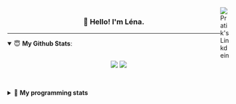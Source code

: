 <!--
<a href="https://twitter.com" target="_blank" rel="nofollow">
 <img align="right" alt="Pratik's Twitter" width="22px" src="https://cdn.jsdelivr.net/npm/simple-icons@v3/icons/twitter.svg" />
</a> 

-->
<a href="https://www.linkedin.com/in/lenagiacalone/" target="_blank" rel="nofollow">
 <img align="right" alt="Pratik's Linkdein" width="22px" src="https://cdn.jsdelivr.net/npm/simple-icons@v3/icons/linkedin.svg" />
</a>



<h3 align="center">👋 Hello! I'm Léna.</h3>

---

<!--
**lgiacalo/lgiacalo** is a ✨ _special_ ✨ repository because its `README.md` (this file) appears on your GitHub profile.

Here are some ideas to get you started:

- 🔭 I’m currently working on ...
- 🌱 I’m currently learning ...
- 👯 I’m looking to collaborate on ...
- 🤔 I’m looking for help with ...
- 💬 Ask me about ...
- 📫 How to reach me: ...
- 😄 Pronouns: ...
- ⚡ Fun fact: ...
-->

<details open>
 <summary> 😇 <b>My Github Stats</b>: </summary>
<br>
<p align = "center">
  <img src = "https://github-readme-stats.vercel.app/api?username=lgiacalo&show_icons=true&theme=nord" width="420">
  <img src = "https://github-readme-stats.vercel.app/api/top-langs/?username=lgiacalo&layout=compact&theme=nord">
</p>
 
<br>
<p align = "center">
  <imp src = "https://github-readme-stats.vercel.app/api/wakatime?username=lgiacalo&theme=nord">
</p>

</details>

<details>
 <summary>🤖 <b>My programming stats</b></summary>
 <br>
 
<!--START_SECTION:waka-->
![Lines of code](https://img.shields.io/badge/From%20Hello%20World%20I%27ve%20Written-953699%20lines%20of%20code-blue)

**🐱 My Github Data** 

> 🏆 132 Contributions in the Year 2021
 > 
> 📦 293.7 kB Used in Github's Storage 
 > 
> 🚫 Not Opted to Hire
 > 
> 📜 43 Public Repositories 
 > 
> 🔑 30 Private Repositories  
 > 
**I'm a Night 🦉** 

```text
🌞 Morning    116 commits    ███░░░░░░░░░░░░░░░░░░░░░░   12.18% 
🌆 Daytime    317 commits    ████████░░░░░░░░░░░░░░░░░   33.3% 
🌃 Evening    409 commits    ██████████░░░░░░░░░░░░░░░   42.96% 
🌙 Night      110 commits    ███░░░░░░░░░░░░░░░░░░░░░░   11.55%

```
📅 **I'm Most Productive on Wednesday** 

```text
Monday       140 commits    ███░░░░░░░░░░░░░░░░░░░░░░   14.71% 
Tuesday      129 commits    ███░░░░░░░░░░░░░░░░░░░░░░   13.55% 
Wednesday    182 commits    ████░░░░░░░░░░░░░░░░░░░░░   19.12% 
Thursday     172 commits    ████░░░░░░░░░░░░░░░░░░░░░   18.07% 
Friday       134 commits    ███░░░░░░░░░░░░░░░░░░░░░░   14.08% 
Saturday     81 commits     ██░░░░░░░░░░░░░░░░░░░░░░░   8.51% 
Sunday       114 commits    ███░░░░░░░░░░░░░░░░░░░░░░   11.97%

```


📊 **This Week I Spent My Time On** 

```text
⌚︎ Time Zone: Europe/Paris

💬 Programming Languages: 
Vue.js                   14 hrs 9 mins       ██████████████░░░░░░░░░░░   56.5% 
JavaScript               5 hrs 27 mins       █████░░░░░░░░░░░░░░░░░░░░   21.78% 
JSON                     2 hrs 5 mins        ██░░░░░░░░░░░░░░░░░░░░░░░   8.37% 
CSS                      1 hr 41 mins        █░░░░░░░░░░░░░░░░░░░░░░░░   6.72% 
Other                    37 mins             ░░░░░░░░░░░░░░░░░░░░░░░░░   2.47%

🔥 Editors: 
VS Code                  25 hrs 4 mins       █████████████████████████   100.0%

🐱‍💻 Projects: 
remotefr-js-0920-p3-off-h23 hrs 5 mins       ███████████████████████░░   92.1% 
remotefr-js-0920-p3-off-h1 hr 58 mins        ██░░░░░░░░░░░░░░░░░░░░░░░   7.9%

💻 Operating System: 
Mac                      25 hrs 4 mins       █████████████████████████   100.0%

```

**I Mostly Code in C** 

```text
C                        26 repos            ████████░░░░░░░░░░░░░░░░░   34.67% 
JavaScript               10 repos            ███░░░░░░░░░░░░░░░░░░░░░░   13.33% 
HTML                     8 repos             ██░░░░░░░░░░░░░░░░░░░░░░░   10.67% 
Shell                    8 repos             ██░░░░░░░░░░░░░░░░░░░░░░░   10.67% 
C++                      4 repos             █░░░░░░░░░░░░░░░░░░░░░░░░   5.33%

```


**Timeline**

![Chart not found](https://raw.githubusercontent.com/lgiacalo/lgiacalo/main/charts/bar_graph.png) 


<!--END_SECTION:waka-->

</details>

